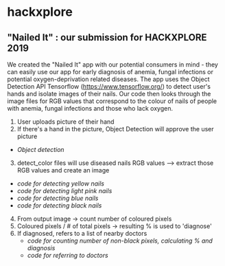 # hackxplore
## "Nailed It" : our submission for HACKXPLORE 2019

We created the "Nailed It" app with our potential consumers in mind - they can easily use our app for early diagnosis of anemia, fungal infections or potential oxygen-deprivation related diseases. The app uses the Object Detection API Tensorflow (https://www.tensorflow.org/) to detect user's hands and isolate images of their nails. Our code then looks through the image files for RGB values that correspond to the colour of nails of people with anemia, fungal infections and those who lack oxygen.

1. User uploads picture of their hand
2. If there's a hand in the picture, Object Detection will approve the user picture
  - *Object detection*
3. detect_color files will use diseased nails RGB values --> extract those RGB values and create an image
  - *code for detecting yellow nails*
  - *code for detecting light pink nails*
  - *code for detecting blue nails*
  - *code for detecting black nails*
4. From output image -> count number of coloured pixels
5. Coloured pixels / # of total pixels -> resulting % is used to 'diagnose'
6. If diagnosed, refers to a list of nearby doctors
    - *code for counting number of non-black pixels, calculating % and diagnosis*
    - *code for referring to doctors* 
